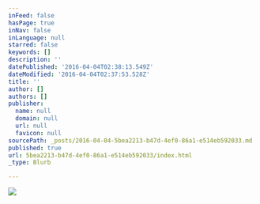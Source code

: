 ```yaml
---
inFeed: false
hasPage: true
inNav: false
inLanguage: null
starred: false
keywords: []
description: ''
datePublished: '2016-04-04T02:38:13.549Z'
dateModified: '2016-04-04T02:37:53.528Z'
title: ''
author: []
authors: []
publisher:
  name: null
  domain: null
  url: null
  favicon: null
sourcePath: _posts/2016-04-04-5bea2213-b47d-4ef0-86a1-e514eb592033.md
published: true
url: 5bea2213-b47d-4ef0-86a1-e514eb592033/index.html
_type: Blurb

---
```

![](https://the-grid-user-content.s3-us-west-2.amazonaws.com/c8540200-ccf8-4713-a85f-a4d35f5f9dec.jpg)